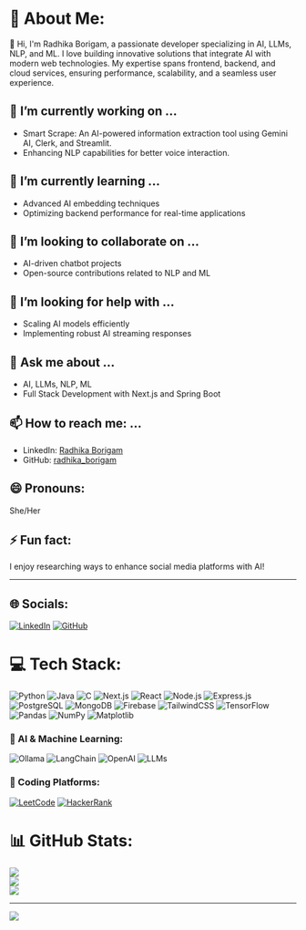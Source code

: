 # 💫 About Me:
👋 Hi, I'm Radhika Borigam, a passionate developer specializing in AI, LLMs, NLP, and ML. I love building innovative solutions that integrate AI with modern web technologies. My expertise spans frontend, backend, and cloud services, ensuring performance, scalability, and a seamless user experience.

## 🔭 I’m currently working on ...
- Smart Scrape: An AI-powered information extraction tool using Gemini AI, Clerk, and Streamlit.
- Enhancing NLP capabilities for better voice interaction.

## 🌱 I’m currently learning ...
- Advanced AI embedding techniques
- Optimizing backend performance for real-time applications

## 👯 I’m looking to collaborate on ...
- AI-driven chatbot projects
- Open-source contributions related to NLP and ML

## 🤔 I’m looking for help with ...
- Scaling AI models efficiently
- Implementing robust AI streaming responses

## 💬 Ask me about ...
- AI, LLMs, NLP, ML
- Full Stack Development with Next.js and Spring Boot

## 📫 How to reach me: ...
- LinkedIn: [Radhika Borigam](https://www.linkedin.com/in/radhika-borigam/)
- GitHub: [radhika_borigam](https://github.com/radhika_borigam)

## 😄 Pronouns:
She/Her

## ⚡ Fun fact:
I enjoy researching ways to enhance social media platforms with AI!

---

## 🌐 Socials:
[![LinkedIn](https://img.shields.io/badge/LinkedIn-%230077B5.svg?logo=linkedin&logoColor=white)](https://www.linkedin.com/in/radhika-borigam/)  [![GitHub](https://img.shields.io/badge/GitHub-%23121011.svg?logo=github&logoColor=white)](https://github.com/radhika_borigam)

# 💻 Tech Stack:
![Python](https://img.shields.io/badge/python-3670A0?style=flat-square&logo=python&logoColor=ffdd54) ![Java](https://img.shields.io/badge/java-%23ED8B00.svg?style=flat-square&logo=openjdk&logoColor=white) ![C](https://img.shields.io/badge/c-%2300599C.svg?style=flat-square&logo=c&logoColor=white) ![Next.js](https://img.shields.io/badge/Next-black?style=flat-square&logo=next.js&logoColor=white) ![React](https://img.shields.io/badge/react-%2320232a.svg?style=flat-square&logo=react&logoColor=%2361DAFB) ![Node.js](https://img.shields.io/badge/node.js-6DA55F?style=flat-square&logo=node.js&logoColor=white) ![Express.js](https://img.shields.io/badge/express.js-%23404d59.svg?style=flat-square&logo=express&logoColor=%2361DAFB) ![PostgreSQL](https://img.shields.io/badge/PostgreSQL-%23316192.svg?style=flat-square&logo=postgresql&logoColor=white) ![MongoDB](https://img.shields.io/badge/MongoDB-%234ea94b.svg?style=flat-square&logo=mongodb&logoColor=white) ![Firebase](https://img.shields.io/badge/firebase-%23039BE5.svg?style=flat-square&logo=firebase) ![TailwindCSS](https://img.shields.io/badge/tailwindcss-%2338B2AC.svg?style=flat-square&logo=tailwind-css&logoColor=white) ![TensorFlow](https://img.shields.io/badge/TensorFlow-%23FF6F00.svg?style=flat-square&logo=TensorFlow&logoColor=white) ![Pandas](https://img.shields.io/badge/pandas-%23150458.svg?style=flat-square&logo=pandas&logoColor=white) ![NumPy](https://img.shields.io/badge/numpy-%23013243.svg?style=flat-square&logo=numpy&logoColor=white) ![Matplotlib](https://img.shields.io/badge/Matplotlib-%23ffffff.svg?style=flat-square&logo=Matplotlib&logoColor=black)

### 🧠 AI & Machine Learning:
![Ollama](https://img.shields.io/badge/Ollama-%23000000.svg?style=flat-square&logo=ollama&logoColor=white) ![LangChain](https://img.shields.io/badge/LangChain-%230A0A0A.svg?style=flat-square&logo=langchain&logoColor=white) ![OpenAI](https://img.shields.io/badge/OpenAI-%234ea94b.svg?style=flat-square&logo=openai&logoColor=white) ![LLMs](https://img.shields.io/badge/LLMs-%23FF6F00.svg?style=flat-square&logo=machinelearning&logoColor=white)

### 🚀 Coding Platforms:
[![LeetCode](https://img.shields.io/badge/LeetCode-%23FFA116.svg?style=flat-square&logo=leetcode&logoColor=black)](https://leetcode.com/radhika_borigam/) [![HackerRank](https://img.shields.io/badge/HackerRank-%2329b474.svg?style=flat-square&logo=hackerrank&logoColor=white)](https://www.hackerrank.com/radhika_borigam)

# 📊 GitHub Stats:
![](https://github-readme-stats.vercel.app/api?username=radhika_borigam&theme=dark&hide_border=false&include_all_commits=false&count_private=false)<br/>
![](https://github-readme-streak-stats.herokuapp.com/?user=radhika_borigam&theme=dark&hide_border=false)<br/>
![](https://github-readme-stats.vercel.app/api/top-langs/?username=radhika_borigam&theme=dark&hide_border=false&include_all_commits=false&count_private=false&layout=compact)

---
[![](https://visitcount.itsvg.in/api?id=radhika_borigam&icon=0&color=0)](https://visitcount.itsvg.in)

<!-- Proudly created with GPRM ( https://gprm.itsvg.in ) -->

